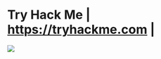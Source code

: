 # Try Hack Me | https://tryhackme.com |
<img src="https://github.com/thehackingsage/TryHackMe/blob/master/TryHackMe.png?raw=true"/>
